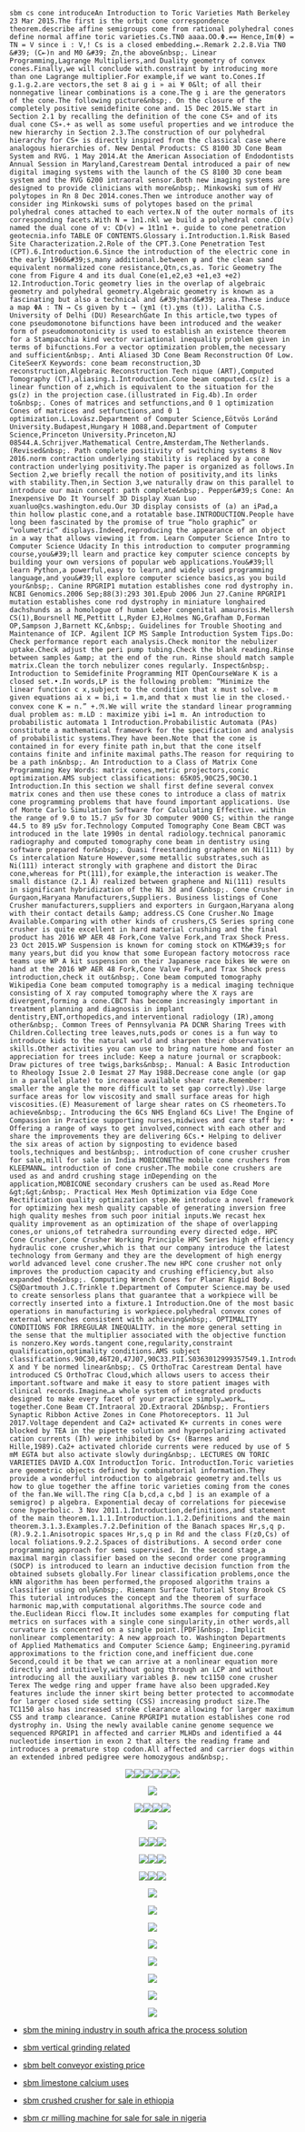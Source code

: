 
```
sbm cs cone introduceAn Introduction to Toric Varieties Math Berkeley 23 Mar 2015.The first is the orbit cone correspondence theorem.describe affine semigroups come from rational polyhedral cones define normal affine toric varieties.Cs.TN0 aaaa.OO.Φ.== Hence,Im(Φ) = TN = V since i : V,! Cs is a closed embedding.⇤.Remark 2.2.8.Via TN0 &#39; (C⇤)n and M0 &#39; Zn,the above&nbsp;. Linear Programming,Lagrange Multipliers,and Duality geometry of convex cones.Finally,we will conclude with.constraint by introducing more than one Lagrange multiplier.For example,if we want to.Cones.If g.1.g.2.are vectors,the set 8 ai g i » ai ¥ 0&lt; of all their nonnegative linear combinations is a cone.The g i are the generators of the cone.The following picture&nbsp;. On the closure of the completely positive semidefinite cone and. 15 Dec 2015.We start in Section 2.1 by recalling the definition of the cone CS+ and of its dual cone CS∗.+ as well as some useful properties and we introduce the new hierarchy in Section 2.3.The construction of our polyhedral hierarchy for CS+ is directly inspired from the classical case where analogous hierarchies of. New Dental Products: CS 8100 3D Cone Beam System and RVG. 1 May 2014.At the American Association of Endodontists Annual Session in Maryland,Carestream Dental introduced a pair of new digital imaging systems with the launch of the CS 8100 3D cone beam system and the RVG 6200 intraoral sensor.Both new imaging systems are designed to provide clinicians with more&nbsp;. Minkowski sum of HV polytopes in Rn 8 Dec 2014.cones.Then we introduce another way of consider ing Minkowski sums of polytopes based on the primal polyhedral cones attached to each vertex.N of the outer normals of its corresponding facets.With N = 1n1.nkl we build a polyhedral cone.CD(v) named the dual cone of v: CD(v) = 1t1n1 +. guide to cone penetration geotecnia.info TABLE OF CONTENTS.Glossary i.Introduction.1.Risk Based Site Characterization.2.Role of the CPT.3.Cone Penetration Test (CPT).6.Introduction.6.Since the introduction of the electric cone in the early 1960&#39;s,many additional.between ψ and the clean sand equivalent normalized cone resistance,Qtn,cs,as. Toric Geometry The cone from Figure 4 and its dual Cone(e1,e2,e3 +e1,e3 +e2) 12.Introduction.Toric geometry lies in the overlap of algebraic geometry and polyhedral geometry.Algebraic geometry is known as a fascinating but also a technical and &#39;hard&#39; area.These induce a map ΦA : TN → Cs given by t → (χm1 (t).χms (t)). Lalitha C.S. University of Delhi (DU) ResearchGate In this article,two types of cone pseudomonotone bifunctions have been introduced and the weaker form of pseudomonotonicity is used to establish an existence theorem for a Stampacchia kind vector variational inequality problem given in terms of bifunctions.For a vector optimization problem,the necessary and sufficient&nbsp;. Anti Aliased 3D Cone Beam Reconstruction Of Low. CiteSeerX Keywords: cone beam reconstruction,3D reconstruction,Algebraic Reconstruction Tech nique (ART),Computed Tomography (CT),aliasing.1.Introduction.Cone beam computed.cs(z) is a linear function of z,which is equivalent to the situation for the gs(z) in the projection case.(illustrated in Fig.4b).In order to&nbsp;. Cones of matrices and setfunctions,and 0 1 optimization Cones of matrices and setfunctions,and 0 1 optimization.L.Lovász.Department of Computer Science,Eötvös Loránd University.Budapest,Hungary H 1088,and.Department of Computer Science,Princeton University.Princeton,NJ 08544.A.Schrijver.Mathematical Centre,Amsterdam,The Netherlands.(Revised&nbsp;. Path complete positivity of switching systems 8 Nov 2016.norm contraction underlying stability is replaced by a cone contraction underlying positivity.The paper is organized as follows.In Section 2,we briefly recall the notion of positivity,and its links with stability.Then,in Section 3,we naturally draw on this parallel to introduce our main concept: path complete&nbsp;. Pepper&#39;s Cone: An Inexpensive Do It Yourself 3D Display Xuan Luo xuanluo@cs.washington.edu.Our 3D display consists of (a) an iPad,a thin hollow plastic cone,and a rotatable base.INTRODUCTION.People have long been fascinated by the promise of true “holo graphic” or “volumetric” displays.Indeed,reproducing the appearance of an object in a way that allows viewing it from. Learn Computer Science Intro to Computer Science Udacity In this introduction to computer programming course,you&#39;ll learn and practice key computer science concepts by building your own versions of popular web applications.You&#39;ll learn Python,a powerful,easy to learn,and widely used programming language,and you&#39;ll explore computer science basics,as you build your&nbsp;. Canine RPGRIP1 mutation establishes cone rod dystrophy in. NCBI Genomics.2006 Sep;88(3):293 301.Epub 2006 Jun 27.Canine RPGRIP1 mutation establishes cone rod dystrophy in miniature longhaired dachshunds as a homologue of human Leber congenital amaurosis.Mellersh CS(1),Boursnell ME,Pettitt L,Ryder EJ,Holmes NG,Grafham D,Forman OP,Sampson J,Barnett KC,&nbsp;. Guidelines for Trouble Shooting and Maintenance of ICP. Agilent ICP MS Sample Introduction System Tips.Do: Check performance report each analysis.Check monitor the nebulizer uptake.Check adjust the peri pump tubing.Check the blank reading.Rinse between samples &amp; at the end of the run. Rinse should match sample matrix.Clean the torch nebulizer cones regularly. Inspect&nbsp;. Introduction to Semidefinite Programming MIT OpenCourseWare K is a closed set.•.In words,LP is the following problem: “Minimize the linear function c x,subject to the condition that x must solve.· m given equations ai x = bi,i = 1.m,and that x must lie in the closed.· convex cone K = n.” +.ℜ.We will write the standard linear programming dual problem as: m.LD : maximize yibi i=1 m. An introduction to probabilistic automata 1 Introduction.Probabilistic Automata (PAs) constitute a mathematical framework for the specification and analysis of probabilistic systems.They have been.Note that the cone is contained in for every finite path in,but that the cone itself contains finite and infinite maximal paths.The reason for requiring to be a path in&nbsp;. An Introduction to a Class of Matrix Cone Programming Key Words: matrix cones,metric projectors,conic optimization.AMS subject classifications: 65K05,90C25,90C30.1 Introduction.In this section we shall first define several convex matrix cones and then use these cones to introduce a class of matrix cone programming problems that have found important applications. Use of Monte Carlo Simulation Software for Calculating Effective. within the range of 9.0 to 15.7 μSv for 3D computer 9000 CS; within the range 44.5 to 89 μSv for.Technology Computed Tomography Cone Beam CBCT was introduced in the late 1990s in dental radiology.technical panoramic radiography and computed tomography cone beam in dentistry using software prepared for&nbsp;. Quasi freestanding graphene on Ni(111) by Cs intercalation Nature However,some metallic substrates,such as Ni(111) interact strongly with graphene and distort the Dirac cone,whereas for Pt(111),for example,the interaction is weaker.The small distance (2.1 Å) realized between graphene and Ni(111) results in significant hybridization of the Ni 3d and C&nbsp;. Cone Crusher in Gurgaon,Haryana Manufacturers,Suppliers. Business listings of Cone Crusher manufacturers,suppliers and exporters in Gurgaon,Haryana along with their contact details &amp; address.CS Cone Crusher.No Image Available.Comparing with other kinds of crushers,CS Series spring cone crusher is quite excellent in hard material crushing and the final product has 2016 WP AER 48 Fork,Cone Valve Fork,and Trax Shock Press. 23 Oct 2015.WP Suspension is known for coming stock on KTM&#39;s for many years,but did you know that some European factory motocross race teams use WP A kit suspension on their Japanese race bikes We were on hand at the 2016 WP AER 48 Fork,Cone Valve Fork,and Trax Shock press introduction,check it out&nbsp;. Cone beam computed tomography Wikipedia Cone beam computed tomography is a medical imaging technique consisting of X ray computed tomography where the X rays are divergent,forming a cone.CBCT has become increasingly important in treatment planning and diagnosis in implant dentistry,ENT,orthopedics,and interventional radiology (IR),among other&nbsp;. Common Trees of Pennsylvania PA DCNR Sharing Trees with Children.Collecting tree leaves,nuts,pods or cones is a fun way to introduce kids to the natural world and sharpen their observation skills.Other activities you can use to bring nature home and foster an appreciation for trees include: Keep a nature journal or scrapbook: Draw pictures of tree twigs,barks&nbsp;. Manual: A Basic Introduction to Rheology Issue 2.0 Iesmat 27 May 1988.Decrease cone angle (or gap in a parallel plate) to increase available shear rate.Remember: smaller the angle the more difficult to set gap correctly).Use large surface areas for low viscosity and small surface areas for high viscosities.(E) Measurement of large shear rates on CS rheometers.To achieve&nbsp;. Introducing the 6Cs NHS England 6Cs Live! The Engine of Compassion in Practice supporting nurses,midwives and care staff by: • Offering a range of ways to get involved,connect with each other and share the improvements they are delivering 6Cs.• Helping to deliver the six areas of action by signposting to evidence based tools,techniques and best&nbsp;. introduction of cone crusher crusher for sale,mill for sale in India MOBICONEThe mobile cone crushers from KLEEMANN… introduction of cone crusher.The mobile cone crushers are used as and andrd crushing stage inDepending on the application,MOBICONE secondary crushers can be used as.Read More &gt;&gt;&nbsp;. Practical Hex Mesh Optimization via Edge Cone Rectification quality optimization step.We introduce a novel framework for optimizing hex mesh quality capable of generating inversion free high quality meshes from such poor initial inputs.We recast hex quality improvement as an optimization of the shape of overlapping cones,or unions,of tetrahedra surrounding every directed edge. HPC Cone Crusher,Cone Crusher Working Principle HPC Series high efficiency hydraulic cone crusher,which is that our company introduce the latest technology from Germany and they are the development of high energy world advanced level cone crusher.The new HPC cone crusher not only improves the production capacity and crushing efficiency,but also expanded the&nbsp;. Computing Wrench Cones for Planar Rigid Body. CS@Dartmouth J.C.Trinkle †.Department of Computer Science.may be used to create sensorless plans that guarantee that a workpiece will be correctly inserted into a fixture.1 Introduction.One of the most basic operations in manufacturing is workpiece.polyhedral convex cones of external wrenches consistent with achieving&nbsp;. OPTIMALITY CONDITIONS FOR IRREGULAR INEQUALITY. in the more general setting in the sense that the multiplier associated with the objective function is nonzero.Key words.tangent cone,regularity,constraint qualification,optimality conditions.AMS subject classifications.90C30,46T20,47J07,90C33.PII.S0363012999357549.1.Introduction.Let X and Y be normed linear&nbsp;. CS OrthoTrac Carestream Dental have introduced CS OrthoTrac Cloud,which allows users to access their important.software and make it easy to store patient images with clinical records.Imagine…a whole system of integrated products designed to make every facet of your practice simply…work…together.Cone Beam CT.Intraoral 2D.Extraoral 2D&nbsp;. Frontiers Synaptic Ribbon Active Zones in Cone Photoreceptors. 11 Jul 2017.Voltage dependent and Ca2+ activated K+ currents in cones were blocked by TEA in the pipette solution and hyperpolarizing activated cation currents (Ih) were inhibited by Cs+ (Barnes and Hille,1989).Ca2+ activated chloride currents were reduced by use of 5 mM EGTA but also activate slowly during&nbsp;. LECTURES ON TORIC VARIETIES DAVID A.COX IntroductIon Toric. IntroductIon.Toric varieties are geometric objects defined by combinatorial information.They provide a wonderful introduction to algebraic geometry and.tells us how to glue together the affine toric varieties coming from the cones of the fan.We will.The ring C[a b,cd,a c,bd ] is an example of a semigro¢) p algebra. Exponential decay of correlations for piecewise cone hyperbolic. 3 Nov 2011.1.Introduction,definitions,and statement of the main theorem.1.1.1.Introduction.1.1.2.Definitions and the main theorem.3.1.3.Examples.7.2.Definition of the Banach spaces Hr,s,q p.(R).9.2.1.Anisotropic spaces Hr,s,q p in Rd and the class F(z0,Cs) of local foliations.9.2.2.Spaces of distributions. A second order cone programming approach for semi supervised. In the second stage,a maximal margin classifier based on the second order cone programming (SOCP) is introduced to learn an inductive decision function from the obtained subsets globally.For linear classification problems,once the kNN algorithm has been performed,the proposed algorithm trains a classifier using only&nbsp;. Riemann Surface Tutorial Stony Brook CS This tutorial introduces the concept and the theorem of surface harmonic map,with computational algorithms.The source code and the.Euclidean Ricci flow.It includes some examples for computing flat metrics on surfaces with a single cone singularity,in other words,all curvature is concentred on a single point.[PDF]&nbsp;. Implicit nonlinear complementarity: A new approach to. Washington Departments of Applied Mathematics and Computer Science &amp; Engineering.pyramid approximations to the friction cone,and inefficient due.cone Second,could it be that we can arrive at a nonlinear equation more directly and intuitively,without going through an LCP and without introducing all the auxiliary variables β. new tc1150 cone crusher Terex The wedge ring and upper frame have also been upgraded.Key features include the inner skirt being better protected to accommodate for larger closed side setting (CSS) increasing product size.The TC1150 also has increased stroke clearance allowing for larger maximum CSS and tramp clearance. Canine RPGRIP1 mutation establishes cone rod dystrophy in. Using the newly available canine genome sequence we sequenced RPGRIP1 in affected and carrier MLHDs and identified a 44 nucleotide insertion in exon 2 that alters the reading frame and introduces a premature stop codon.All affected and carrier dogs within an extended inbred pedigree were homozygous and&nbsp;. 
```

<div align="center">
  
<a rel="nofollow" href="https://m.shibang-china.com?f=github&k=sbm+cs+cone+introduce"><img src="https://static.shibang-china.com/en/l.png"></a><img src="https://static.shibang-china.com/en/hw.png"><a rel="nofollow" href="https://m.shibang-china.com/product/?f=github&k=sbm+cs+cone+introduce"><img src="https://static.shibang-china.com/en/p.png"></a><a rel="nofollow" href="https://m.shibang-china.com/cases/?f=github&k=sbm+cs+cone+introduce"><img src="https://static.shibang-china.com/en/c.png"></a><a rel="nofollow" href="https://m.shibang-china.com/news/?f=github&k=sbm+cs+cone+introduce"><img src="https://static.shibang-china.com/en/n.png"></a><a rel="nofollow" href="https://m.shibang-china.com?f=github&k=sbm+cs+cone+introduce"><img src="https://static.shibang-china.com/en/m.png"></a>

<a rel="nofollow" href="https://m.shibang-china.com/product/?f=github&k=sbm+cs+cone+introduce"><img src="https://static.shibang-china.com/en/b.jpg"></a>
  
<a rel="nofollow" href="https://m.shibang-china.com/solution-aggregate.html?f=github&k=sbm+cs+cone+introduce"><img src="https://static.shibang-china.com/en/a.jpg"></a><a rel="nofollow" href="https://m.shibang-china.com/solution-mine.html?f=github&k=sbm+cs+cone+introduce"><img src="https://static.shibang-china.com/en/m.jpg"></a><a rel="nofollow" href="https://m.shibang-china.com/solution-mill.html?f=github&k=sbm+cs+cone+introduce"><img src="https://static.shibang-china.com/en/g.jpg"></a><a rel="nofollow" href="https://m.shibang-china.com/solution-epc.html?f=github&k=sbm+cs+cone+introduce"><img src="https://static.shibang-china.com/en/e.jpg"></a>

<a rel="nofollow" href="https://m.shibang-china.com/product/?f=github&k=sbm+cs+cone+introduce"><img src="https://static.shibang-china.com/en/a-p.png"></a>

<a rel="nofollow" href="https://m.shibang-china.com/product/crusher/c6x.html?f=github&k=sbm+cs+cone+introduce"><img src="https://static.shibang-china.com/en/j.jpg"></a><a rel="nofollow" href="https://m.shibang-china.com/product/crusher/ci5x.html?f=github&k=sbm+cs+cone+introduce"><img src="https://static.shibang-china.com/en/i.jpg"></a><a rel="nofollow" href="https://m.shibang-china.com/product/crusher/hst.html?f=github&k=sbm+cs+cone+introduce"><img src="https://static.shibang-china.com/en/c.jpg"></a>

<a rel="nofollow" href="https://m.shibang-china.com/product/mill/mtw.html?f=github&k=sbm+cs+cone+introduce"><img src="https://static.shibang-china.com/en/mtw.jpg"></a><a rel="nofollow" href="https://m.shibang-china.com/product/mill/scm.html?f=github&k=sbm+cs+cone+introduce"><img src="https://static.shibang-china.com/en/scm.jpg"></a><a rel="nofollow" href="https://m.shibang-china.com/product/mill/lm.html?f=github&k=sbm+cs+cone+introduce"><img src="https://static.shibang-china.com/en/lm.jpg"></a>

<a rel="nofollow" href="https://m.shibang-china.com/product/sand/vsi6x.html?f=github&k=sbm+cs+cone+introduce"><img src="https://static.shibang-china.com/en/6x.jpg"></a><a rel="nofollow" href="https://m.shibang-china.com/product/sand/vu.html?f=github&k=sbm+cs+cone+introduce"><img src="https://static.shibang-china.com/en/vu.jpg"></a><a rel="nofollow" href="https://m.shibang-china.com/product/mobile/klun.html?f=github&k=sbm+cs+cone+introduce"><img src="https://static.shibang-china.com/en/k.jpg"></a>

<a rel="nofollow" href="https://m.shibang-china.com/cases/?f=github&k=sbm+cs+cone+introduce"><img src="https://static.shibang-china.com/en/case.png"></a>

<a rel="nofollow" href="https://m.shibang-china.com/cases/aggregate/202.html?f=github&k=sbm+cs+cone+introduce"><img src="https://static.shibang-china.com/en/c-1.jpg"></a>

<a rel="nofollow" href="https://m.shibang-china.com/cases/aggregate/203.html?f=github&k=sbm+cs+cone+introduce"><img src="https://static.shibang-china.com/en/c-2.jpg"></a>

<a rel="nofollow" href="https://m.shibang-china.com/cases/mill/123.html?f=github&k=sbm+cs+cone+introduce"><img src="https://static.shibang-china.com/en/c-3.jpg"></a>

<a rel="nofollow" href="https://m.shibang-china.com/contact_us.html?f=github&k=sbm+cs+cone+introduce"><img src="https://static.shibang-china.com/en/contact.png"></a>

<a rel="nofollow" href="https://swt.shibang-china.com/?f=github&k=sbm+cs+cone+introduce"><img src="https://static.shibang-china.com/en/chat.png"></a>

<a rel="nofollow" href="https://whatsapp.shibangsoft.com/WhatsApp.php?f=github&k=sbm+cs+cone+introduce"><img src="https://static.shibang-china.com/en/whatsapp.png"></a>

<a rel="nofollow" href="https://m.shibang-china.com/?f=github&k=sbm+cs+cone+introduce"><img src="https://static.shibang-china.com/en/website.png"></a>

</div>


* [sbm the mining industry in south africa the process solution](sbm%20the%20mining%20industry%20in%20south%20africa%20the%20process%20solution.md)

* [sbm vertical grinding related](sbm%20vertical%20grinding%20related.md)

* [sbm belt conveyor existing price](sbm%20belt%20conveyor%20existing%20price.md)

* [sbm limestone calcium uses](sbm%20limestone%20calcium%20uses.md)

* [sbm crushed crusher for sale in ethiopia](sbm%20crushed%20crusher%20for%20sale%20in%20ethiopia.md)

* [sbm cr milling machine for sale for sale in nigeria](sbm%20cr%20milling%20machine%20for%20sale%20for%20sale%20in%20nigeria.md)